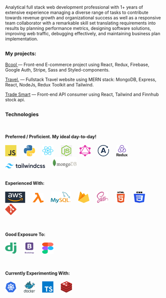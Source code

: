   <div align='left'>
  <p width='250px'>
    Analytical full stack web development professional with 1+ years of extensive experience managing a diverse range of tasks to
contribute towards revenue growth and organizational success as well as a responsive team collaborator with a remarkable
skill set translating requirements into results by planning performance metrics, designing software solutions, improving web
traffic, debugging effectively, and maintaining business plan implementation.
    <br>
  <!--  I can provide access to private repositories upon request. -->
    
  </p>
  </div>
  

##




<div align='left'>
  <p width='250px'>
    <h3>My projects:</h3>    
  <p><a href='https://bcool-clothing.netlify.app/' target="_blank">Bcool </a> — Front-end E-commerce project using React, Redux, Firebase, Google Auth, Stripe, Sass and Styled-components.</p>
  <p><a href='https://trueadventure-b188756df7c0.herokuapp.com' target="_blank">Travel.</a> — Fullstack Travel website using MERN stack: MongoDB, Express, React, NodeJs, Redux Toolkit and Tailwind.</p>
  <p><a href='https://trade-stock-smart.netlify.app/' target="_blank">Trade Smart</a> — Front-end API consumer using React, Tailwind and Finnhub stock api.</p>
  
 
  <!-- <p><a href='https://john-vasile.netlify.app' target="_blank" rel="noreferrer noopener">My Portfolio</a> — This application features all my completed projects, it was using Sass, JavaScript and Html, and is fully responsive.</p> -->
<!-- react.svg  <p><a href='http://trade-smart.netlify.app' target="_blank">Trade-smart</a> — An application to monitor the stock market prices and news related to the market</p -->

</div>

##

<div align='left'>
  <h3>Technologies</h3>
  <br>
  <h4>Preferred / Proficient. My ideal day-to-day!</h4>
  <code><img alt="JavaScript" width="36px" height="36px" src="https://github.com/John-v77/John-v77/blob/main/icons/javascript.svg" padding='10px'></code>&nbsp; &nbsp; &nbsp;
  <code><img alt="Python" width="36px" height="36px" src="https://github.com/John-v77/John-v77/blob/main/icons/python.svg"></code>&nbsp; &nbsp; &nbsp;
   <code><img alt="React" width="36px" height="36px" src="https://github.com/John-v77/John-v77/blob/main/icons/react.svg"></code>&nbsp; &nbsp; &nbsp;
  <code><img alt="NodeJS" width="36px" height="36px" src="https://github.com/John-v77/John-v77/blob/main/icons/node.png"></code>&nbsp; &nbsp; &nbsp;
  <code><img alt="GraphQL" width="36px" height="36px" src="https://github.com/John-v77/John-v77/blob/main/icons/graphql.com.svg"></code>&nbsp; &nbsp; &nbsp;
  <code><img alt="Apollo" width="36px" height="36px" src="https://github.com/John-v77/John-v77/blob/main/icons/apollo.svg"></code>&nbsp; &nbsp; &nbsp;
  <code><img alt="Redux" width="36px" height="36px" src="https://github.com/John-v77/John-v77/blob/main/icons/Redux.png"></code>&nbsp; &nbsp; &nbsp;
  <code><img alt="tailwind" width="128px" height="16px" src="https://github.com/John-v77/John-v77/blob/main/icons/tailwind.png"></code>&nbsp; &nbsp; &nbsp;
  <code><img alt="mongodb" height="36px" src="https://github.com/John-v77/John-v77/blob/main/icons/mongodb.png"></code> &nbsp; &nbsp; &nbsp;
  

  <br>
  <br>
  <h4>Experienced With:</h4>
  
  <code><img alt="aws" width="64px" height="36px" src="https://github.com/John-v77/John-v77/blob/main/icons/Aws.png"></code>&nbsp; &nbsp; &nbsp;
  <code><img alt="lamnda" width="36px" height="32px" src="https://github.com/John-v77/John-v77/blob/main/icons/lambda.svg"></code>&nbsp; &nbsp; &nbsp;
  <code><img alt="mysql" width="64px" height="36px" src="https://github.com/John-v77/John-v77/blob/main/icons/mysql.svg"></code>&nbsp; &nbsp; &nbsp;
  <code><img alt="firebase" width="36px" height="36px" src="https://github.com/John-v77/John-v77/blob/main/icons/firebase.svg"></code>&nbsp; &nbsp; &nbsp;
  <code><img alt="sass" width="36px" height="36px" src="https://github.com/John-v77/John-v77/blob/main/icons/sass-1.svg"></code>&nbsp; &nbsp; &nbsp;
  <code><img alt="htm5" width="36px" height="36px" src="https://github.com/John-v77/John-v77/blob/main/icons/html5.svg"></code>&nbsp; &nbsp; &nbsp;
  <code><img alt="css3" width="36px" height="36px" src="https://github.com/John-v77/John-v77/blob/main/icons/css3.svg"></code>&nbsp; &nbsp; &nbsp;
  <code><img alt="git" width="36px" height="36px" src="https://github.com/John-v77/John-v77/blob/main/icons/git.svg"></code>&nbsp; &nbsp; &nbsp;

<br>
  <h4>Good Exposure To:</h4>
  
  <code><img alt="Django" width="36px" height="36px" src="https://github.com/John-v77/John-v77/blob/main/icons/django.svg"></code>&nbsp; &nbsp; &nbsp;
  <code><img alt="Bootstrap" width="36px" height="36px" src="https://github.com/John-v77/John-v77/blob/main/icons/Bootstrap.png"></code>&nbsp; &nbsp; &nbsp;
  <code><img alt="Figma" width="36px" height="36px" src="https://github.com/John-v77/John-v77/blob/main/icons/figma.svg"></code>&nbsp; &nbsp; &nbsp;

  <br>
  <h4>Currently Experimenting With:</h4>
  
  <code><img alt="kubernetes" width="36px" height="36px" src="https://github.com/John-v77/John-v77/blob/main/icons/kubernetes.svg"></code>&nbsp; &nbsp; &nbsp;
  <code><img alt="dockers" width="36px" height="36px" src="https://github.com/John-v77/John-v77/blob/main/icons/docker.svg"></code>&nbsp; &nbsp; &nbsp;
  <code><img alt="typeScript" width="36px" height="36px" src="https://github.com/John-v77/John-v77/blob/main/icons/typeScript.svg"></code>&nbsp; &nbsp; &nbsp;
  <code><img alt="redis" width="36px" height="36px" src="https://github.com/John-v77/John-v77/blob/main/icons/redis.svg"></code>&nbsp; &nbsp; &nbsp;
  



</div>

##
##
<!--
  <div align='center'>
        <a href="https://github.com/john-v77" target="_blank">
          <img alt="Git Hub View Counter" src="https://komarev.com/ghpvc/?username=john-v77&style=flat-square&color=blueviolet" />
        </a>
        <a href="https://github.com/john-v77/john-v77" target="_blank">
          <img alt="GitHub Hits" src="https://img.shields.io/github/last-commit/John-v77/John-v77?label=Profile%20Updated&style=flat-square" />
        </a>
  </div>
  <br>
  <div align='center'>
        <a href="https://github.com/John-v77">
          <img alt="Git Hub Stats" height="150px" src="https://github-readme-stats.vercel.app/api?username=John-v77&show_icons=true&theme=synthwave" />
        </a>
        <a href="https:///github.com/John-v77">
          <img alt="Git Hub Language Counter" height="150px" src="https://github-readme-stats.vercel.app/api/top-langs/?username=John-v77&layout=compact&theme=synthwave" />
        </a>  
  </div>
-->
<!--
**John-v77/John-v77** is a ✨ _special_ ✨ repository because its `README.md` (this file) appears on your GitHub profile.

Here are some ideas to get you started:

- 🔭 I’m currently working on ...
- 🌱 I’m currently learning ...
- 👯 I’m looking to collaborate on ...
- 🤔 I’m looking for help with ...
- 💬 Ask me about ...
- 📫 How to reach me: ...
- 😄 Pronouns: ...
- ⚡ Fun fact: ...
-->
